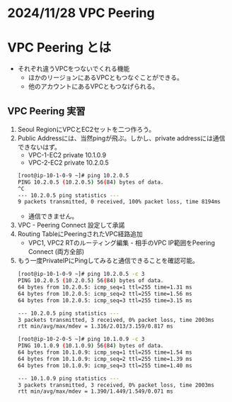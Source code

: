 # 2024/11/28 VPC Peering

# VPC Peering とは
- それぞれ違うVPCをつないでくれる機能
    - ほかのリージョンにあるVPCともつなぐことができる。
    - 他のアカウントにあるVPCともつなげられる。

## VPC Peering 実習
1. Seoul RegionにVPCとEC2セットを二つ作ろう。
2. Public Addressには、当然pingが飛ぶ。しかし、private addressには通信できないはず。
    - VPC-1-EC2 private 10.1.0.9
    - VPC-2-EC2 private 10.2.0.5
    ```bash
    [root@ip-10-1-0-9 ~]# ping 10.2.0.5
    PING 10.2.0.5 (10.2.0.5) 56(84) bytes of data.
    ^C
    --- 10.2.0.5 ping statistics ---
    9 packets transmitted, 0 received, 100% packet loss, time 8194ms
    ```
    - 通信できません。
3. VPC - Peering Connect 設定して承諾
4. Routing TableにPeeringされたVPC経路追加
    - VPC1, VPC2 RTのルーティング編集 - 相手のVPC IP範囲をPeering Connect (両方全部)
5. もう一度PrivateIPにPingしてみると通信できることを確認可能。
    ```bash
    [root@ip-10-1-0-9 ~]# ping 10.2.0.5 -c 3
    PING 10.2.0.5 (10.2.0.5) 56(84) bytes of data.
    64 bytes from 10.2.0.5: icmp_seq=1 ttl=255 time=1.31 ms
    64 bytes from 10.2.0.5: icmp_seq=2 ttl=255 time=1.56 ms
    64 bytes from 10.2.0.5: icmp_seq=3 ttl=255 time=3.15 ms

    --- 10.2.0.5 ping statistics ---
    3 packets transmitted, 3 received, 0% packet loss, time 2003ms
    rtt min/avg/max/mdev = 1.316/2.013/3.159/0.817 ms

    [root@ip-10-2-0-5 ~]# ping 10.1.0.9 -c 3
    PING 10.1.0.9 (10.1.0.9) 56(84) bytes of data.
    64 bytes from 10.1.0.9: icmp_seq=1 ttl=255 time=1.54 ms
    64 bytes from 10.1.0.9: icmp_seq=2 ttl=255 time=1.39 ms
    64 bytes from 10.1.0.9: icmp_seq=3 ttl=255 time=1.40 ms

    --- 10.1.0.9 ping statistics ---
    3 packets transmitted, 3 received, 0% packet loss, time 2003ms
    rtt min/avg/max/mdev = 1.390/1.449/1.549/0.071 ms
    ```